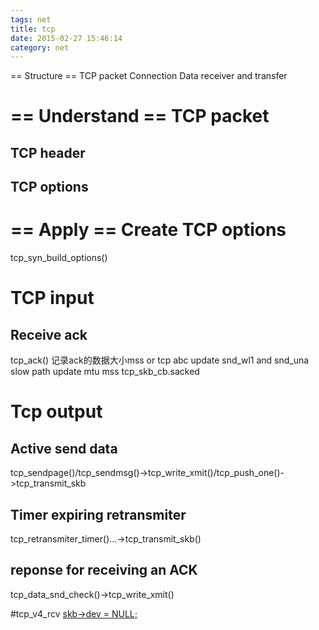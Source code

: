 ```yaml
---
tags: net
title: tcp
date: 2015-02-27 15:46:14
category: net
---
```


== Structure ==
TCP packet
Connection
Data receiver and transfer

== Understand ==
TCP packet
===========
TCP header
----------

TCP options
----------


== Apply ==
Create TCP options
==================
tcp_syn_build_options()

TCP input
=========

Receive ack
-----------
tcp_ack()
记录ack的数据大小mss or tcp abc
update snd_wl1 and snd_una
slow path update mtu mss tcp_skb_cb.sacked



Tcp output
==========
Active send data
----------------
tcp_sendpage()/tcp_sendmsg()->tcp_write_xmit()/tcp_push_one()->tcp_transmit_skb

Timer expiring retransmiter
--------------
tcp_retransmiter_timer()...->tcp_transmit_skb()

reponse for receiving an ACK
----------------------------
tcp_data_snd_check()->tcp_write_xmit()


#tcp_v4_rcv
[skb->dev = NULL;](http://thread.gmane.org/gmane.linux.network/85613/focus=85614)


